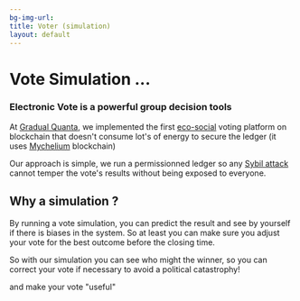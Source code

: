 ```yaml
---
bg-img-url: 
title: Voter (simulation)
layout: default
---
```

# Vote Simulation ...

### Electronic Vote is a powerful group decision tools

At [Gradual Quanta][1], we implemented the first [eco-social][2]
voting platform on blockchain that doesn't consume lot's of energy
to secure the ledger (it uses [Mychelium][my] blockchain)

Our approach is simple, we run a permissionned ledger so any [Sybil attack][3]
cannot temper the vote's results without being exposed to everyone.

## Why a simulation ?

By running a vote simulation, you can predict the result and see by yourself
if there is biases in the system. So at least you can make sure you
adjust your vote for the best outcome before the closing time.

So with our simulation you can see who might the winner, so you can
correct your vote if necessary to avoid a political catastrophy!

and make your vote "useful" 

[1]: {{site.search}}="gradual+quanta"
[2]: {{site.search}}=!g+eco-social+blockchains+site:.ml
[3]: {{site.search}}=!g+Sybil+attack+and+corruption
[my]: {{site.search}}=!g+"Mychelium"+(Ledger+OR+blockchain+OR+blockring)

<!--
 Trust Metrics :
https://www.levien.com/free/tmetric-HOWTO.html

  "I, person A, vouch for the fact that person B is a member of this group"

  One such approach is the Public Key Infrastructure, or PKI [6]. Briefly,
  a PKI consists of variousCertificationAuthorities(or CA’s) that
  issuecertificatesasserting a binding between a name and a public
  key. PKI’s suffer fromtwo fundamental problems: the lack of useful
  meaning in the PKI’s underlying namespace, and the question of whichCA
  to trust. Actual implementations of CA’s have proved themselves not
  worthy of absolute trust. Further, asthe number of CA’s deployed
  scales up, the risk of any one of them being compromised scales
  accordingly. In partbecause of these two problems, PKI’s have met
  with limited success at best.

https://en.wikipedia.org/wiki/Advogato#Trust_metric :

https://www.informationweek.com/storm-worm-botnet-more-powerful-than-top-supercomputers/d/d-id/1058883

http://yoogle.com:8080/ipfs/QmPMvdkxJZAUSbLmKqHZsiKgrriV5DRAoVtZaWGT9bAvgG/dict
 -->
